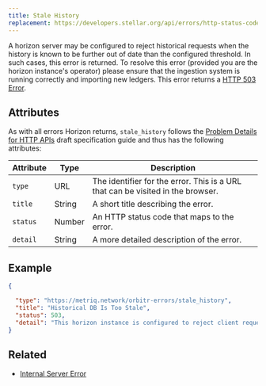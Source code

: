 ```yaml
---
title: Stale History
replacement: https://developers.stellar.org/api/errors/http-status-codes/horizon-specific/
---
```


A horizon server may be configured to reject historical requests when the history is known to be
further out of date than the configured threshold. In such cases, this error is returned.  To
resolve this error (provided you are the horizon instance's operator) please ensure that the
ingestion system is running correctly and importing new ledgers. This error returns a
[HTTP 503 Error](https://developer.mozilla.org/en-US/docs/Web/HTTP/Response_codes).

## Attributes

As with all errors Horizon returns, `stale_history` follows the
[Problem Details for HTTP APIs](https://tools.ietf.org/html/draft-ietf-appsawg-http-problem-00)
draft specification guide and thus has the following attributes:

| Attribute   | Type   | Description                                                                     |
| ----------- | ------ | ------------------------------------------------------------------------------- |
| `type`      | URL    | The identifier for the error.  This is a URL that can be visited in the browser.|
| `title`     | String | A short title describing the error.                                             |
| `status`    | Number | An HTTP status code that maps to the error.                                     |
| `detail`    | String | A more detailed description of the error.                                       |

## Example

```json
{

  "type": "https://metriq.network/orbitr-errors/stale_history",
  "title": "Historical DB Is Too Stale",
  "status": 503,
  "detail": "This horizon instance is configured to reject client requests when it can determine that the history database is lagging too far behind the connected instance of gravity.  If you operate this server, please ensure that the ingestion system is properly running."
}
```

## Related

- [Internal Server Error](./server-error.md)
